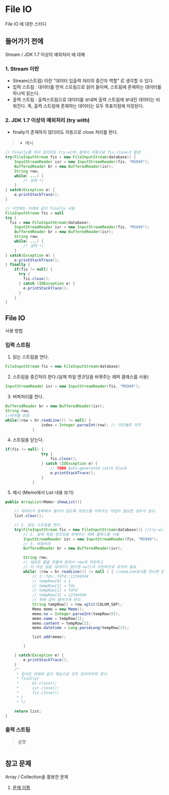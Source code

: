 # File IO
File IO 에 대한 스터디

## 들어가기 전에
Stream / JDK 1.7 이상의 예외처리 에 대해
### 1. __Stream 이란__
* Stream(스트림) 이란 "데이터 입출력 처리의 중간자 역할" 로 생각할 수 있다.
* 입력 스트림 :  데이터를 먼저 스트림으로 읽어 들이며, 스트림에 존재하는 데이터를 하나씩 읽는다.
* 출력 스트림 : 출력스트림으로 데이터를 보내며 출력 스트림에 보내진 데이터는 비워진다. 즉, 출력 스트림에 존재하는 데이터는 모두 목표지점에 저장된다.

### 2. __JDK 1.7 이상의 예외처리 (try with)__
* finally가 존재하지 않더라도 자동으로 close 처리를 한다.
> * 예시

```java
// finally를 하지 않더라도 try-with 절에서 자동으로 fis.close가 발생
try(FileInputStream fis = new FileInputStream(database)) {
	InputStreamReader isr = new InputStreamReader(fis, "MS949");
	BufferedReader br = new BufferedReader(isr);
	String row;
	while( ...) {
        /* 생략 */
	}
} catch(Exception e) {
	e.printStackTrace();
}

// 이전에는 아래와 같이 finally 사용
FileInputStream fis = null
try {
  fis = new FileInputStream(database);
	InputStreamReader isr = new InputStreamReader(fis, "MS949");
	BufferedReader br = new BufferedReader(isr);
	String row;
	while( ...) {
        /* 생략 */
	}
} catch(Exception e) {
    e.printStackTrace();
} finally {
    if(fis != null) {
      try {
        fis.close();
      } catch (IOException e) {
        e.printStackTrace();
      }
    }
}
```

## File IO
사용 방법
###  __입력 스트림__
1. 읽는 스트림을 연다.
```java
FileInputStream fis = new FileInputStream(database)
```

2. 스트림을 중간처리 한다.(실제 파일 엔코딩을 바꿔주는 래퍼 클래스를 사용)
```java
InputStreamReader isr = new InputStreamReader(fis, "MS949");
```

3. 버퍼처리를 한다.
```java
BufferedReader br = new BufferedReader(isr);
String row;
//버퍼를 읽음
while((row = br.readLine()) != null) {
				index = Integer.parseInt(row); // 라인별로 처리
			}
```

4. 스트림을 닫는다.
```java
if(fis != null) {
				try {
					fis.close();
				} catch (IOException e) {
					// TODO Auto-generated catch block
					e.printStackTrace();
				}
			}
```
5. 예시 (Memo에서 List 내용 보기)
```java
public ArrayList<Memo> showList(){

	// 데이터가 중복해서 쌓이지 않도록 저장소를 지워주는 작업이 필요한 경우가 있다.
	list.clear();

	// 1. 읽는 스트림을 연다.
	try(FileInputStream fis = new FileInputStream(database)){ //try-with 절에서 자동으로 fis.close가 발생
		// 2. 실제 파일 엔코딩을 바꿔주는 래퍼 클래스를 사용
		InputStreamReader isr = new InputStreamReader(fis, "MS949");
		// 3. 버퍼처리
		BufferedReader br = new BufferedReader(isr);

		String row;
		// 새로운 줄을 한줄씩 읽어서 row에 저장하고
		// 더 이상 읽을 데이터가 없으면 null이 리턴되므로 로직이 종료
		while( (row = br.readLine()) != null ) { //newLine표시를 만나면 읽을 수 있도록.... flush가 실행되는것이랑 비슷
			// 1::fds::fdfd::12344344
			// tempRow[0] = 1
			// tempRow[1] = fds
			// tempRow[2] = fdfd
			// tempRow[3] = 12344344
			// 위와 같이 들어가게 된다.
			String tempRow[] = row.split(COLUM_SEP);
			Memo memo = new Memo();
			memo.no = Integer.parseInt(tempRow[0]);
			memo.name = tempRow[1];
			memo.content = tempRow[2];
			memo.datetime = Long.parseLong(tempRow[3]);

			list.add(memo);

		}

	} catch(Exception e) {
		e.printStackTrace();
	}
	/*
	 * 정석은 아래와 같이 역순으로 모두 닫아주어야 한다.
	 * finally{
	 * 		br.close();
	 * 		isr.close();
	 * 		fis.close();
	 * }
	 * */

	return list;
}
```

###  __출력 스트림__

> 설명

```java

```

## 참고 문제
Array / Collection을 활용한 문제
1. [문제 이름](링크)
